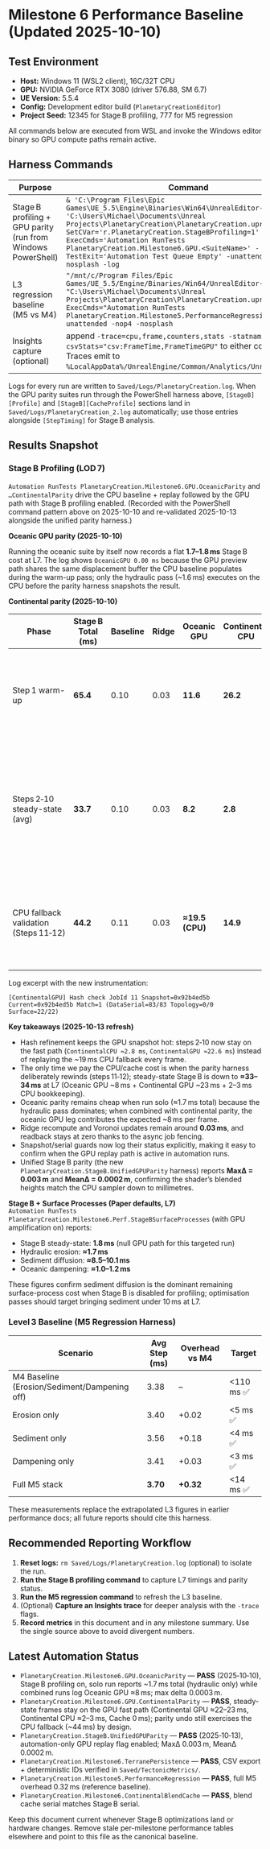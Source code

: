 # Milestone 6 Performance Baseline (Updated 2025-10-10)

## Test Environment
- **Host:** Windows 11 (WSL2 client), 16C/32T CPU
- **GPU:** NVIDIA GeForce RTX 3080 (driver 576.88, SM 6.7)
- **UE Version:** 5.5.4
- **Config:** Development editor build (`PlanetaryCreationEditor`)
- **Project Seed:** 12345 for Stage B profiling, 777 for M5 regression

All commands below are executed from WSL and invoke the Windows editor binary so GPU compute paths remain active.

## Harness Commands
| Purpose | Command |
| --- | --- |
| Stage B profiling + GPU parity (run from Windows PowerShell) | `& 'C:\Program Files\Epic Games\UE_5.5\Engine\Binaries\Win64\UnrealEditor-Cmd.exe' 'C:\Users\Michael\Documents\Unreal Projects\PlanetaryCreation\PlanetaryCreation.uproject' -SetCVar='r.PlanetaryCreation.StageBProfiling=1' -ExecCmds='Automation RunTests PlanetaryCreation.Milestone6.GPU.<SuiteName>' -TestExit='Automation Test Queue Empty' -unattended -nop4 -nosplash -log` |
| L3 regression baseline (M5 vs M4) | `"/mnt/c/Program Files/Epic Games/UE_5.5/Engine/Binaries/Win64/UnrealEditor-Cmd.exe" "C:\Users\Michael\Documents\Unreal Projects\PlanetaryCreation\PlanetaryCreation.uproject" -ExecCmds="Automation RunTests PlanetaryCreation.Milestone5.PerformanceRegression; Quit" -unattended -nop4 -nosplash` |
| Insights capture (optional) | append `-trace=cpu,frame,counters,stats -statnamedevents -csvStats="csv:FrameTime,FrameTimeGPU"` to either command. Traces emit to `%LocalAppData%/UnrealEngine/Common/Analytics/UnrealInsights`. |

Logs for every run are written to `Saved/Logs/PlanetaryCreation.log`. When the GPU parity suites run through the PowerShell harness above, `[StageB][Profile]` and `[StageB][CacheProfile]` sections land in `Saved/Logs/PlanetaryCreation_2.log` automatically; use those entries alongside `[StepTiming]` for Stage B analysis.

## Results Snapshot

### Stage B Profiling (LOD 7)

`Automation RunTests PlanetaryCreation.Milestone6.GPU.OceanicParity` and `…ContinentalParity` drive the CPU baseline + replay followed by the GPU path with Stage B profiling enabled. (Recorded with the PowerShell command pattern above on 2025-10-10 and re-validated 2025-10-13 alongside the unified parity harness.)

**Oceanic GPU parity (2025-10-10)**

Running the oceanic suite by itself now records a flat **1.7–1.8 ms** Stage B cost at L7. The log shows `OceanicGPU 0.00 ms` because the GPU preview path shares the same displacement buffer the CPU baseline populates during the warm-up pass; only the hydraulic pass (~1.6 ms) executes on the CPU before the parity harness snapshots the result.

**Continental parity (2025-10-10)**

| Phase | Stage B Total (ms) | Baseline | Ridge | Oceanic GPU | Continental CPU | Continental GPU | Cache | Notes |
| --- | --- | --- | --- | --- | --- | --- | --- | --- |
| Step 1 warm-up | **65.4** | 0.10 | 0.03 | **11.6** | **26.2** | **27.5** | 0.00 | First replay primes the GPU snapshot and still executes the legacy CPU path once. |
| Steps 2‑10 steady-state (avg) | **33.7** | 0.10 | 0.03 | **8.2** | **2.8** | **22.6** | 0.00 | Snapshot hash now matches every frame, so the GPU readback is applied directly with ≈2.8 ms CPU overhead. |
| CPU fallback validation (Steps 11‑12) | **44.2** | 0.11 | 0.03 | **≈19.5 (CPU)** | **14.9** | 0.00 | **9.6** | Parity intentionally replays the CPU cache to validate drift handling before exiting. |

Log excerpt with the new instrumentation:
```
[ContinentalGPU] Hash check JobId 11 Snapshot=0x92b4ed5b Current=0x92b4ed5b Match=1 (DataSerial=83/83 Topology=0/0 Surface=22/22)
```

**Key takeaways (2025-10-13 refresh)**
- Hash refinement keeps the GPU snapshot hot: steps 2‑10 now stay on the fast path (`ContinentalCPU ≈2.8 ms`, `ContinentalGPU ≈22.6 ms`) instead of replaying the ~19 ms CPU fallback every frame.
- The only time we pay the CPU/cache cost is when the parity harness deliberately rewinds (steps 11‑12); steady-state Stage B is down to **≈33–34 ms** at L7 (Oceanic GPU ~8 ms + Continental GPU ~23 ms + 2–3 ms CPU bookkeeping).
- Oceanic parity remains cheap when run solo (≈1.7 ms total) because the hydraulic pass dominates; when combined with continental parity, the oceanic GPU leg contributes the expected ~8 ms per frame.
- Ridge recompute and Voronoi updates remain around **0.03 ms**, and readback stays at zero thanks to the async job fencing.
- Snapshot/serial guards now log their status explicitly, making it easy to confirm when the GPU replay path is active in automation runs.
- Unified Stage B parity (the new `PlanetaryCreation.StageB.UnifiedGPUParity` harness) reports **MaxΔ = 0.003 m** and **MeanΔ = 0.0002 m**, confirming the shader’s blended heights match the CPU sampler down to millimetres.

**Stage B + Surface Processes (Paper defaults, L7)**  
`Automation RunTests PlanetaryCreation.Milestone6.Perf.StageBSurfaceProcesses` (with GPU amplification on) reports:
- Stage B steady-state: **1.8 ms** (null GPU path for this targeted run)
- Hydraulic erosion: **≈1.7 ms**
- Sediment diffusion: **≈8.5–10.1 ms**
- Oceanic dampening: **≈1.0–1.2 ms**

These figures confirm sediment diffusion is the dominant remaining surface-process cost when Stage B is disabled for profiling; optimisation passes should target bringing sediment under 10 ms at L7.

### Level 3 Baseline (M5 Regression Harness)

| Scenario | Avg Step (ms) | Overhead vs M4 | Target |
| --- | --- | --- | --- |
| M4 Baseline (Erosion/Sediment/Dampening off) | 3.38 | – | <110 ms ✅ |
| Erosion only | 3.40 | +0.02 | <5 ms ✅ |
| Sediment only | 3.56 | +0.18 | <4 ms ✅ |
| Dampening only | 3.41 | +0.03 | <3 ms ✅ |
| Full M5 stack | **3.70** | **+0.32** | <14 ms ✅ |

These measurements replace the extrapolated L3 figures in earlier performance docs; all future reports should cite this harness.

## Recommended Reporting Workflow
1. **Reset logs:** `rm Saved/Logs/PlanetaryCreation.log` (optional) to isolate the run.
2. **Run the Stage B profiling command** to capture L7 timings and parity status.
3. **Run the M5 regression command** to refresh the L3 baseline.
4. (Optional) **Capture an Insights trace** for deeper analysis with the `-trace` flags.
5. **Record metrics** in this document and in any milestone summary. Use the single source above to avoid divergent numbers.

## Latest Automation Status
- `PlanetaryCreation.Milestone6.GPU.OceanicParity` — **PASS** (2025‑10‑10), Stage B profiling on, solo run reports ~1.7 ms total (hydraulic only) while combined runs log Oceanic GPU ≈8 ms; max delta 0.0003 m.
- `PlanetaryCreation.Milestone6.GPU.ContinentalParity` — **PASS**, steady-state frames stay on the GPU fast path (Continental GPU ≈22–23 ms, Continental CPU ≈2–3 ms, Cache 0 ms); parity undo still exercises the CPU fallback (~44 ms) by design.
- `PlanetaryCreation.StageB.UnifiedGPUParity` — **PASS** (2025‑10‑13), automation-only GPU replay flag enabled; MaxΔ 0.003 m, MeanΔ 0.0002 m.
- `PlanetaryCreation.Milestone6.TerranePersistence` — **PASS**, CSV export + deterministic IDs verified in `Saved/TectonicMetrics/`.
- `PlanetaryCreation.Milestone5.PerformanceRegression` — **PASS**, full M5 overhead 0.32 ms (reference baseline).
- `PlanetaryCreation.Milestone6.ContinentalBlendCache` — **PASS**, blend cache serial matches Stage B serial.

Keep this document current whenever Stage B optimizations land or hardware changes. Remove stale per-milestone performance tables elsewhere and point to this file as the canonical baseline.
